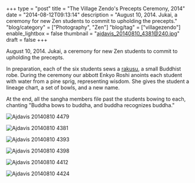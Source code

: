 +++
type = "post"
title = "The Village Zendo's Precepts Ceremony, 2014"
date = "2014-08-12T09:13:14"
description = "August 10, 2014. Jukai, a ceremony for new Zen students to commit to upholding the precepts."
"blog/category" = ["Photography", "Zen"]
"blog/tag" = ["villagezendo"]
enable_lightbox = false
thumbnail = "ajdavis_20140810_4381@240.jpg"
draft = false
+++

<p>August 10, 2014. Jukai, a ceremony for new Zen students to commit to upholding the precepts. </p>
<p>In preparation, each of the six students sews a <a href="http://en.wikipedia.org/wiki/Rakusu">rakusu</a>, a small Buddhist robe. During the ceremony our abbott Enkyo Roshi anoints each student with water from a pine sprig, representing wisdom. She gives the student a lineage chart, a set of bowls, and a new name.</p>
<p>At the end, all the sangha members file past the students bowing to each, chanting "Buddha bows to buddha, and buddha recognizes buddha."</p>
<p><img style="display:block; margin-left:auto; margin-right:auto;" src="ajdavis_20140810_4479.jpg" alt="Ajdavis 20140810 4479" title="Ajdavis 20140810 4479" /></p>
<p><img style="display:block; margin-left:auto; margin-right:auto;" src="ajdavis_20140810_4381.jpg" alt="Ajdavis 20140810 4381" title="Ajdavis 20140810 4381" /></p>
<p><img style="display:block; margin-left:auto; margin-right:auto;" src="ajdavis_20140810_4393.jpg" alt="Ajdavis 20140810 4393" title="Ajdavis 20140810 4393" /></p>
<p><img style="display:block; margin-left:auto; margin-right:auto;" src="ajdavis_20140810_4398.jpg" alt="Ajdavis 20140810 4398" title="Ajdavis 20140810 4398" /></p>
<p><img style="display:block; margin-left:auto; margin-right:auto;" src="ajdavis_20140810_4412.jpg" alt="Ajdavis 20140810 4412" title="Ajdavis 20140810 4412" /></p>
<p><img style="display:block; margin-left:auto; margin-right:auto;" src="ajdavis_20140810_4424.jpg" alt="Ajdavis 20140810 4424" title="Ajdavis 20140810 4424" /></p>
    
